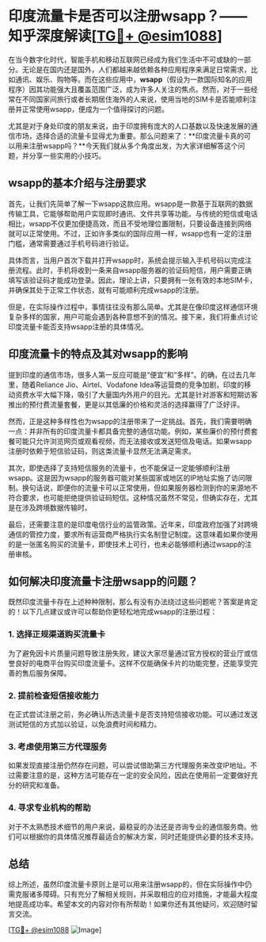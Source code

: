 # 印度流量卡是否可以注册wsapp？——知乎深度解读[[TG💪+ @esim1088](https://t.me/s/esim1088)]

在当今数字化时代，智能手机和移动互联网已经成为我们生活中不可或缺的一部分。无论是在国内还是国外，人们都越来越依赖各种应用程序来满足日常需求，比如通讯、娱乐、购物等。而在这些应用中，**wsapp**（假设为一款国际知名的应用程序）因其功能强大且覆盖范围广泛，成为许多人关注的焦点。然而，对于一些经常在不同国家间旅行或者长期居住海外的人来说，使用当地的SIM卡是否能顺利注册并正常使用wsapp，便成为一个值得探讨的问题。

尤其是对于身处印度的朋友来说，由于印度拥有庞大的人口基数以及快速发展的通信市场，选择合适的流量卡显得尤为重要。那么问题来了：**印度流量卡真的可以用来注册wsapp吗？**今天我们就从多个角度出发，为大家详细解答这个问题，并分享一些实用的小技巧。

## wsapp的基本介绍与注册要求

首先，让我们先简单了解一下wsapp这款应用。wsapp是一款基于互联网的数据传输工具，它能够帮助用户实现即时通讯、文件共享等功能。与传统的短信或电话相比，wsapp不仅更加便捷高效，而且不受地理位置限制，只要设备连接到网络就可以正常使用。不过，正如许多类似的国际应用一样，wsapp也有一定的注册门槛，通常需要通过手机号码进行验证。

具体而言，当用户首次下载并打开wsapp时，系统会提示输入手机号码以完成注册流程。此时，手机将收到一条来自wsapp服务器的验证码短信，用户需要正确填写该验证码才能成功登录。因此，理论上讲，只要拥有一张有效的本地SIM卡，并确保其处于正常工作状态，就有可能顺利完成wsapp的注册。

但是，在实际操作过程中，事情往往没有那么简单。尤其是在像印度这样通信环境复杂多样的国家，用户可能会遇到各种意想不到的情况。接下来，我们将重点讨论印度流量卡能否支持wsapp注册的具体情况。

## 印度流量卡的特点及其对wsapp的影响

提到印度的通信市场，很多人第一反应可能是“便宜”和“多样”。的确，在过去几年里，随着Reliance Jio、Airtel、Vodafone Idea等运营商的竞争加剧，印度的移动资费水平大幅下降，吸引了大量国内外用户的目光。尤其是针对游客和短期访客推出的预付费流量套餐，更是以其低廉的价格和灵活的选择赢得了广泛好评。

然而，正是这种多样性也为wsapp的注册带来了一定挑战。首先，我们需要明确一点：并非所有的印度流量卡都具备完整的通信功能。例如，某些廉价的预付费套餐可能只允许浏览网页或观看视频，而无法接收或发送短信及电话。如果wsapp注册时依赖于短信验证码，则这类流量卡显然无法满足需求。

其次，即使选择了支持短信服务的流量卡，也不能保证一定能够顺利注册wsapp。这是因为wsapp的服务器可能对某些国家或地区的IP地址实施了访问限制。换句话说，即便你的流量卡可以正常使用，但如果服务器检测到你的来源地不符合要求，也可能拒绝提供验证码短信。这种情况虽然不常见，但确实存在，尤其是在涉及跨境数据传输时。

最后，还需要注意的是印度电信行业的监管政策。近年来，印度政府加强了对跨境通信的管控力度，要求所有运营商严格执行实名制登记制度。这意味着如果你使用的是一张匿名购买的流量卡，即使技术上可行，也未必能够顺利通过wsapp的注册审核。

## 如何解决印度流量卡注册wsapp的问题？

既然印度流量卡存在上述种种限制，那么有没有办法绕过这些问题呢？答案是肯定的！以下几点建议或许可以帮助你更轻松地完成wsapp的注册过程：

### 1. **选择正规渠道购买流量卡**

为了避免因卡片质量问题导致注册失败，建议大家尽量通过官方授权的营业厅或信誉良好的电商平台购买印度流量卡。这样不仅能确保卡片的功能完整，还能享受完善的售后服务保障。

### 2. **提前检查短信接收能力**

在正式尝试注册之前，务必确认所选流量卡是否支持短信接收功能。可以通过发送测试短信的方式加以验证，以免浪费时间和精力。

### 3. **考虑使用第三方代理服务**

如果发现直接注册仍然存在问题，可以尝试借助第三方代理服务来改变IP地址。不过需要注意的是，这种方法可能存在一定的安全风险，因此在使用前一定要做好充分的研究和准备。

### 4. **寻求专业机构的帮助**

对于不太熟悉技术细节的用户来说，最稳妥的办法还是咨询专业的通信服务商。他们可以根据你的具体情况推荐最适合的解决方案，同时还能提供必要的技术支持。

## 总结

综上所述，虽然印度流量卡原则上是可以用来注册wsapp的，但在实际操作中仍需克服诸多障碍。只有充分了解相关规则，并采取相应的应对措施，才能最大程度地提高成功率。希望本文的内容对你有所帮助！如果你还有其他疑问，欢迎随时留言交流。

[[TG💪+ @esim1088](https://t.me/s/esim1088) ![Image](https://i.postimg.cc/4NQfJmqS/Snipaste-2025-05-13-00-14-12.png)]